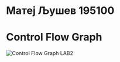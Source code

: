  # Матеј Љушев 195100
 # Control Flow Graph
![Control Flow Graph LAB2](https://user-images.githubusercontent.com/59237104/167698852-ccff7bae-2e73-4901-92bb-c4aac5ce3242.png)
